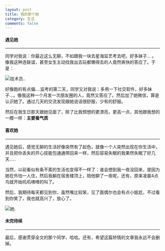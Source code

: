 ```yaml
---
layout: post
title: 我的那个她
category: 生活
comments: false
---
```


#### 遇见她  

***
同学对我说：你最近这么无聊，不如跟我一块去星海监艺考去吧，好多妹子... 。像我这种连联谊，甚至女生主动找我出去玩都懒得去的人竟然爽快的答应了。于是：  

![技术员..](https://raw.githubusercontent.com/glbing/blogs/gh-pages/images/IMG_0917.JPG)

好像跑的有点偏....监考的第二天，同学又对我说：多用一下社交软件，好多妹子...。像我这种一个月发一次朋友圈的人，竟然又答应了。然后加了她微信，算是认识她了。通过几天的交流发现跟她说话很舒服，少有的舒服。

然后在我生日那天跟她见面了，除了比我预想的更漂亮，更高一点，其他跟我想的一模一样：**主要看气质**

#### 喜欢她   

***
遇见她后，感觉无聊的生活好像突然有了起色，就像一个人突然出现在你生活中，并且把你丢失的开心技能包通通带回来一样，然后容易失眠的我果然失眠了好几天.....

当然，以前看似有条不紊的生活也变得不一样了：谁会想到我一夜没回来，是因为她在外怕一人住，然后我躺在宿舍楼顶上，陪他聊了一夜呢，还有，原来凌晨4点鸟就开始叽叽喳喳的叫了。

然后，我期待每天都见到你，虽然嘴比较笨，见了面偶尔也会有点小尴尬，不过看到你笑了，我也就高兴了，放心了。

![她.](https://raw.githubusercontent.com/glbing/blogs/gh-pages/images/IMG_1202.PNG)

#### 未完待续
***
最后，感谢贯穿全文的那个同学，哈哈。还有，希望这篇矫情的文章我永远不会删掉。
